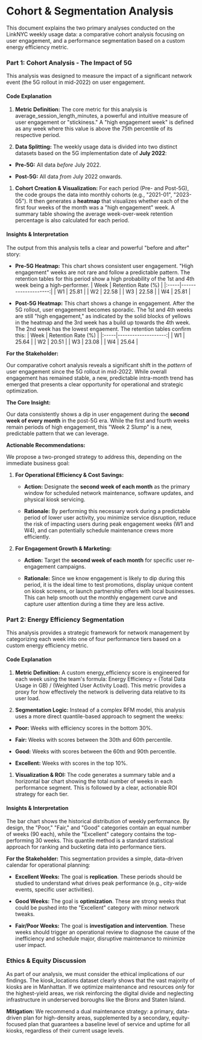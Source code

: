 **Cohort & Segmentation Analysis**
=========================================

This document explains the two primary analyses conducted on the LinkNYC weekly usage data: a comparative cohort analysis focusing on user engagement, and a performance segmentation based on a custom energy efficiency metric.

### **Part 1: Cohort Analysis - The Impact of 5G**

This analysis was designed to measure the impact of a significant network event (the 5G rollout in mid-2022) on user engagement.

#### **Code Explanation**

1.  **Metric Definition:** The core metric for this analysis is average\_session\_length\_minutes, a powerful and intuitive measure of user engagement or "stickiness." A "high engagement week" is defined as any week where this value is above the 75th percentile of its respective period.
    
2.  **Data Splitting:** The weekly usage data is divided into two distinct datasets based on the 5G implementation date of **July 2022**:
    

*   **Pre-5G:** All data _before_ July 2022.
    
*   **Post-5G:** All data _from_ July 2022 onwards.
    

1.  **Cohort Creation & Visualization:** For each period (Pre- and Post-5G), the code groups the data into monthly cohorts (e.g., "2021-01", "2023-05"). It then generates a **heatmap** that visualizes whether each of the first four weeks of the month was a "high engagement" week. A summary table showing the average week-over-week retention percentage is also calculated for each period.
    

#### **Insights & Interpretation**

The output from this analysis tells a clear and powerful "before and after" story:

*   **Pre-5G Heatmap:** This chart shows consistent user engagement. "High engagement" weeks are not rare and follow a predictable pattern. The retention tables for this period show a high probability of the 1st and 4th week being a high-performer.
| Week | Retention Rate (%)  |
|:-----|--------------------:|
| W1   | 25.81               |
| W2   | 22.58               |
| W3   | 22.58               |
| W4   | 25.81               |

*   **Post-5G Heatmap:** This chart shows a  change in engagement. After the 5G rollout, user engagement becomes sporadic. The 1st and 4th weeks are still "high engagement," as indicated by the solid blocks of yellows in the heatmap and the 3rd week has a build up towards the 4th week. The 2nd week has the lowest engaement. The retention tables confirm this:
| Week | Retention Rate (%)  |
|:-----|--------------------:|
| W1   | 25.64               |
| W2   | 20.51               |
| W3   | 23.08               |
| W4   | 25.64               |

    

**For the Stakeholder:**

Our comparative cohort analysis reveals a significant shift in the _pattern_ of user engagement since the 5G rollout in mid-2022. While overall engagement has remained stable, a new, predictable intra-month trend has emerged that presents a clear opportunity for operational and strategic optimization.

**The Core Insight:**

Our data consistently shows a dip in user engagement during the **second week of every month** in the post-5G era. While the first and fourth weeks remain periods of high engagement, this "Week 2 Slump" is a new, predictable pattern that we can leverage.

**Actionable Recommendations:**

We propose a two-pronged strategy to address this, depending on the immediate business goal:

1.  **For Operational Efficiency & Cost Savings:**
    
    *   **Action:** Designate the **second week of each month** as the primary window for scheduled network maintenance, software updates, and physical kiosk servicing.
        
    *   **Rationale:** By performing this necessary work during a predictable period of lower user activity, you minimize service disruption, reduce the risk of impacting users during peak engagement weeks (W1 and W4), and can potentially schedule maintenance crews more efficiently.
        
2.  **For Engagement Growth & Marketing:**
    
    *   **Action:** Target the **second week of each month** for specific user re-engagement campaigns.
        
    *   **Rationale:** Since we know engagement is likely to dip during this period, it is the ideal time to test promotions, display unique content on kiosk screens, or launch partnership offers with local businesses. This can help smooth out the monthly engagement curve and capture user attention during a time they are less active.

### **Part 2: Energy Efficiency Segmentation**

This analysis provides a strategic framework for network management by categorizing each week into one of four performance tiers based on a custom energy efficiency metric.

#### **Code Explanation**

1.  **Metric Definition:** A custom energy\_efficiency score is engineered for each week using the team's formula: Energy Efficiency = (Total Data Usage in GB) / (Weighted User Activity Load). This metric provides a proxy for how effectively the network is delivering data relative to its user load.
    
2.  **Segmentation Logic:** Instead of a complex RFM model, this analysis uses a more direct quantile-based approach to segment the weeks:
    

*   **Poor:** Weeks with efficiency scores in the bottom 30%.
    
*   **Fair:** Weeks with scores between the 30th and 60th percentile.
    
*   **Good:** Weeks with scores between the 60th and 90th percentile.
    
*   **Excellent:** Weeks with scores in the top 10%.
    

1.  **Visualization & ROI:** The code generates a summary table and a horizontal bar chart showing the total number of weeks in each performance segment. This is followed by a clear, actionable ROI strategy for each tier.
    

#### **Insights & Interpretation**

The bar chart shows the historical distribution of weekly performance. By design, the "Poor," "Fair," and "Good" categories contain an equal number of weeks (90 each), while the "Excellent" category contains the top-performing 30 weeks. This quantile method is a standard statistical approach for ranking and bucketing data into performance tiers.

**For the Stakeholder:** This segmentation provides a simple, data-driven calendar for operational planning:

*   **Excellent Weeks:** The goal is **replication**. These periods should be studied to understand what drives peak performance (e.g., city-wide events, specific user activities).
    
*   **Good Weeks:** The goal is **optimization**. These are strong weeks that could be pushed into the "Excellent" category with minor network tweaks.
    
*   **Fair/Poor Weeks:** The goal is **investigation and intervention**. These weeks should trigger an operational review to diagnose the cause of the inefficiency and schedule major, disruptive maintenance to minimize user impact.
    

### **Ethics & Equity Discussion**

As part of our analysis, we must consider the ethical implications of our findings. The kiosk\_locations dataset clearly shows that the vast majority of kiosks are in Manhattan. If we optimize maintenance and resources _only_ for the highest-yield areas, we risk reinforcing the digital divide and neglecting infrastructure in underserved boroughs like the Bronx and Staten Island.

**Mitigation:** We recommend a dual maintenance strategy: a primary, data-driven plan for high-density areas, supplemented by a secondary, equity-focused plan that guarantees a baseline level of service and uptime for all kiosks, regardless of their current usage levels.
